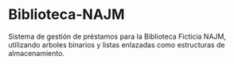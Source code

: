 # Biblioteca-NAJM
Sistema de gestión de préstamos para la Biblioteca Ficticia NAJM, utilizando arboles binarios y listas enlazadas como estructuras de almacenamiento.
